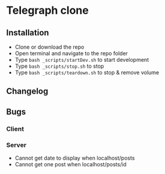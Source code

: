 # Telegraph clone

## Installation
- Clone or download the repo
- Open terminal and navigate to the repo folder 
- Type `bash _scripts/startDev.sh` to start development
- Type `bash _scripts/stop.sh` to stop
- Type `bash _scripts/teardown.sh` to stop & remove volume

## Changelog

## Bugs
### Client


### Server
- Cannot get date to display when localhost/posts
- Cannot get one post when localhost/posts/id